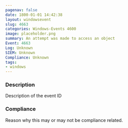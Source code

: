```yaml
---
pagenav: false
date: 1800-01-01 14:42:38
layout: windowsevent
slug: 4663
categories: Windows-Events 4600
image: placeholder.png
summary: An attempt was made to access an object
Event: 4663
Log: Unknown
SIEM: Unknown
Compliance: Unknown
tags:
- windows
---
```


### Description

Description of the event ID

### Compliance

Reason why this may or may not be compliance related.
